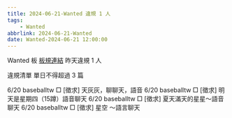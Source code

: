```yaml
---
title: 2024-06-21-Wanted 違規 1 人
tags:
    - Wanted
abbrlink: 2024-06-21-Wanted
date: Wanted-2024-06-21 12:00:00
---
```

Wanted 板 [板規連結](https://www.ptt.cc/bbs/Wanted/M.1608829773.A.D3B.html)
昨天違規 1 人
<!-- more -->

違規清單
單日不得超過 3 篇

6/20 baseballtw □ [徵求] 天灰灰，聊聊天，語音
6/20 baseballtw □ [徵求] 明天是星期四（15蹲）語音聊天
6/20 baseballtw □ [徵求] 夏天滿天的星星～語音聊天
6/20 baseballtw □ [徵求] 星空 ～語言聊天